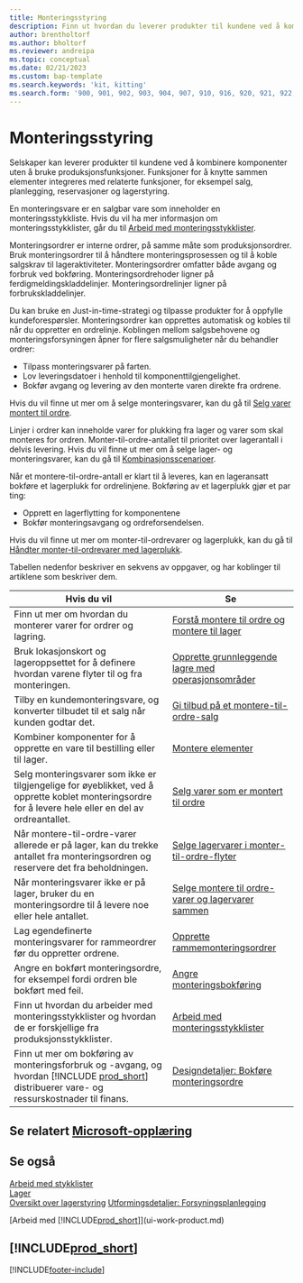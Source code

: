 ```yaml
---
title: Monteringsstyring
description: Finn ut hvordan du leverer produkter til kundene ved å kombinere komponenter i enkle prosesser uten å bruke produksjonsfunksjoner.
author: brentholtorf
ms.author: bholtorf
ms.reviewer: andreipa
ms.topic: conceptual
ms.date: 02/21/2023
ms.custom: bap-template
ms.search.keywords: 'kit, kitting'
ms.search.form: '900, 901, 902, 903, 904, 907, 910, 916, 920, 921, 922, 923, 940, 941, 942, 930, 931, 932, 914, 915, 905'
---
```

# <a name="assembly-management" />Monteringsstyring

Selskaper kan leverer produkter til kundene ved å kombinere komponenter uten å bruke produksjonsfunksjoner. Funksjoner for å knytte sammen elementer integreres med relaterte funksjoner, for eksempel salg, planlegging, reservasjoner og lagerstyring.  

En monteringsvare er en salgbar vare som inneholder en monteringsstykkliste. Hvis du vil ha mer informasjon om monteringsstykklister, går du til [Arbeid med monteringsstykklister](assembly-how-work-assembly-boms.md).

Monteringsordrer er interne ordrer, på samme måte som produksjonsordrer. Bruk monteringsordrer til å håndtere monteringsprosessen og til å koble salgskrav til lageraktiviteter. Monteringsordrer omfatter både avgang og forbruk ved bokføring. Monteringsordrehoder ligner på ferdigmeldingskladdelinjer. Monteringsordrelinjer ligner på forbrukskladdelinjer.  

Du kan bruke en Just-in-time-strategi og tilpasse produkter for å oppfylle kundeforespørsler. Monteringsordrer kan opprettes automatisk og kobles til når du oppretter en ordrelinje. Koblingen mellom salgsbehovene og monteringsforsyningen åpner for flere salgsmuligheter når du behandler ordrer:

* Tilpass monteringsvarer på farten.
* Lov leveringsdatoer i henhold til komponenttilgjengelighet.
* Bokfør avgang og levering av den monterte varen direkte fra ordrene.

Hvis du vil finne ut mer om å selge monteringsvarer, kan du gå til [Selg varer montert til ordre](assembly-how-to-sell-items-assembled-to-order.md).  

Linjer i ordrer kan inneholde varer for plukking fra lager og varer som skal monteres for ordren. Monter-til-ordre-antallet til prioritet over lagerantall i delvis levering. Hvis du vil finne ut mer om å selge lager- og monteringsvarer, kan du gå til [Kombinasjonsscenarioer](assembly-assemble-to-order-or-assemble-to-stock.md#combination-scenarios).  

Når et montere-til-ordre-antall er klart til å leveres, kan en lageransatt bokføre et lagerplukk for ordrelinjene. Bokføring av et lagerplukk gjør et par ting:

* Opprett en lagerflytting for komponentene
* Bokfør monteringsavgang og ordreforsendelsen.

Hvis du vil finne ut mer om monter-til-ordrevarer og lagerplukk, kan du gå til [Håndter monter-til-ordrevarer med lagerplukk](warehouse-how-to-pick-items-with-inventory-picks.md#handling-assemble-to-order-items-with-inventory-picks).

Tabellen nedenfor beskriver en sekvens av oppgaver, og har koblinger til artiklene som beskriver dem.

|**Hvis du vil**|**Se**|  
|------------|-------------|  
|Finn ut mer om hvordan du monterer varer for ordrer og lagring.|[Forstå montere til ordre og montere til lager](assembly-assemble-to-order-or-assemble-to-stock.md)|
|Bruk lokasjonskort og lageroppsettet for å definere hvordan varene flyter til og fra monteringen.|[Opprette grunnleggende lagre med operasjonsområder](warehouse-how-to-set-up-basic-warehouses-with-operations-areas.md)|
|Tilby en kundemonteringsvare, og konverter tilbudet til et salg når kunden godtar det.|[Gi tilbud på et montere-til-ordre-salg](assembly-how-to-quote-an-assemble-to-order-sale.md)|
|Kombiner komponenter for å opprette en vare til bestilling eller til lager.|[Montere elementer](assembly-how-to-assemble-items.md)|  
|Selg monteringsvarer som ikke er tilgjengelige for øyeblikket, ved å opprette koblet monteringsordre for å levere hele eller en del av ordreantallet.|[Selg varer som er montert til ordre](assembly-how-to-sell-items-assembled-to-order.md)|
|Når montere-til-ordre-varer allerede er på lager, kan du trekke antallet fra monteringsordren og reservere det fra beholdningen.|[Selge lagervarer i monter-til-ordre-flyter](assembly-how-to-sell-inventory-items-in-assemble-to-order-flows.md)|  
|Når monteringsvarer ikke er på lager, bruker du en monteringsordre til å levere noe eller hele antallet.|[Selge montere til ordre-varer og lagervarer sammen](assembly-how-to-sell-assemble-to-order-items-and-inventory-items-together.md)|
|Lag egendefinerte monteringsvarer for rammeordrer før du oppretter ordrene.|[Opprette rammemonteringsordrer](assembly-how-to-create-blanket-assembly-orders.md)|
|Angre en bokført monteringsordre, for eksempel fordi ordren ble bokført med feil.|[Angre monteringsbokføring](assembly-how-to-undo-assembly-posting.md)|
|Finn ut hvordan du arbeider med monteringsstykklister og hvordan de er forskjellige fra produksjonsstykklister.|[Arbeid med monteringsstykklister](assembly-how-work-assembly-boms.md)|
|Finn ut mer om bokføring av monteringsforbruk og -avgang, og hvordan [!INCLUDE [prod_short](includes/prod_short.md)] distribuerer vare- og ressurskostnader til finans.|[Designdetaljer: Bokføre monteringsordre](design-details-assembly-order-posting.md)|  

## <a name="see-related-microsoft-trainingtrainingpathsassemble-items-dynamics-365-business-central" />Se relatert [Microsoft-opplæring](/training/paths/assemble-items-dynamics-365-business-central/)

## <a name="see-also" />Se også

[Arbeid med stykklister](inventory-how-work-BOMs.md)  
[Lager](inventory-manage-inventory.md)  
[Oversikt over lagerstyring](design-details-warehouse-management.md)
[Utformingsdetaljer: Forsyningsplanlegging](design-details-supply-planning.md)  
<!-- [Walkthrough: Planning Supplies Manually](walkthrough-planning-supplies-manually.md)   -->
<!-- [Walkthrough: Selling, Assembling, and Shipping Kits](walkthrough-selling-assembling-and-shipping-kits.md)   -->
[Arbeid med [!INCLUDE[prod_short](includes/prod_short.md)]](ui-work-product.md)  

## <a name="includeprodshortincludesfreetrialmdmd" />[!INCLUDE[prod_short](includes/free_trial_md.md)]

[!INCLUDE[footer-include](includes/footer-banner.md)]
